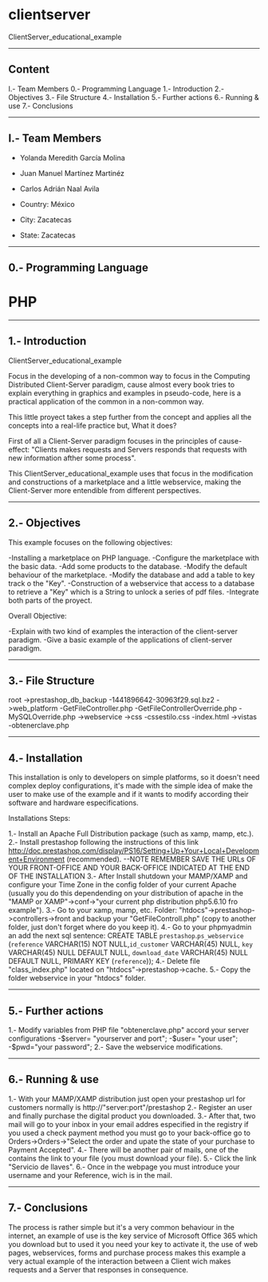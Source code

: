 # clientserver
ClientServer_educational_example

--------------------
Content
--------------------
I.- Team Members
0.- Programming Language 
1.- Introduction
2.- Objectives
3.- File Structure
4.- Installation
5.- Further actions
6.- Running & use
7.- Conclusions

--------------------
I.- Team Members
--------------------

- Yolanda Meredith García Molina
- Juan Manuel Martínez Martinéz
- Carlos Adrián Naal Avila

- Country: México
- City: Zacatecas
- State: Zacatecas

--------------------
0.- Programming Language
--------------------

# PHP

--------------------
1.- Introduction
--------------------

ClientServer_educational_example

Focus in the developing of a non-common way to focus in the Computing Distributed Client-Server paradigm, cause almost every book tries to explain everything in graphics and examples in pseudo-code, here is a practical application of the common in a non-common way.

This little proyect takes a step further from the concept and applies all the concepts into a real-life practice but, What it does?

First of all a Client-Server paradigm focuses in the principles of cause-effect: "Clients makes requests and Servers responds that requests with new information afther some process".

This ClientServer_educational_example uses that focus in the modification and constructions of a marketplace and a little webservice, making the Client-Server more entendible from different perspectives.

--------------------
2.- Objectives
--------------------

This example focuses on the following objectives:

-Installing a marketplace on PHP language.
-Configure the marketplace with the basic data.
-Add some products to the database.
-Modify the default behaviour of the marketplace.
-Modify the database and add a table to key track o the "Key".
-Construction of a webservice that access to a database to retrieve a "Key" which is a String to unlock a series of pdf files.
-Integrate both parts of the proyect.

Overall Objective:

-Explain with two kind of examples the interaction of the client-server paradigm.
-Give a basic example of the applications of client-server paradigm.

--------------------
3.- File Structure
--------------------

root
->prestashop_db_backup
	-1441896642-30963f29.sql.bz2
->web_platform
	-GetFileController.php
	-GetFileControllerOverride.php
	-MySQLOverride.php
->webservice
	->css
		-cssestilo.css
	-index.html
	->vistas
		-obtenerclave.php

--------------------
4.- Installation
--------------------

This installation is only to developers on simple platforms, so it doesn't need complex deploy configurations, it's made with the simple idea of make the user to make use of the example and if it wants to modify according their software and hardware especifications.

Installations Steps:

1.- Install an Apache Full Distribution package (such as xamp, mamp, etc.).
2.- Install prestashop following the instructions of this link http://doc.prestashop.com/display/PS16/Setting+Up+Your+Local+Development+Environment (recommended). --NOTE REMEMBER SAVE THE URLs OF YOUR FRONT-OFFICE AND YOUR BACK-OFFICE INDICATED AT THE END OF THE INSTALLATION
3.- After Install shutdown your MAMP/XAMP and configure your Time Zone in the config folder of your current Apache (usually you do this dependending on your distribution of apache in the "MAMP or XAMP"->conf->"your current php distribution php5.6.10 fro example").
3.- Go to your xamp, mamp, etc. Folder: "htdocs"->prestashop->controllers->front and backup your "GetFileControll.php" (copy to another folder, just don't forget where do you keep it).
4.- Go to your phpmyadmin an add the next sql sentence: CREATE TABLE `prestashop`.`ps_webservice` (`reference` VARCHAR(15) NOT NULL,`id_customer` VARCHAR(45) NULL, `key` VARCHAR(45) NULL DEFAULT NULL, `download_date` VARCHAR(45) NULL DEFAULT NULL, PRIMARY KEY (`reference`));
4.- Delete file "class_index.php" located on "htdocs"->prestashop->cache.
5.- Copy the folder webservice in your "htdocs" folder.

--------------------
5.- Further actions
--------------------

1.- Modify variables from PHP file "obtenerclave.php" accord your server configurations
	-$server= "yourserver and port";
	-$user= "your user";
	-$pwd="your password";
2.- Save the webservice modifications.

--------------------
6.- Running & use
--------------------

1.- With your MAMP/XAMP distribution just open your prestashop url for customers normally is http://"server:port"/prestashop
2.- Register an user and finally purchase the digital product you downloaded.
3.- After that, two mail will go to your inbox in your email addres especified in the registry if you used a check payment method you must go to your back-office go to Orders->Orders->"Select the order and upate the state of your purchase to Payment Accepted".
4.- There will be another pair of mails, one of the contains the link to your file (you must download your file).
5.- Click the link "Servicio de llaves".
6.- Once in the webpage you must introduce your username and your Reference, wich is in the mail.

--------------------
7.- Conclusions
--------------------

The process is rather simple but it's a very common behaviour in the internet, an example of use is the key service of Microsoft Office 365 which you download but to used it you need your key to activate it, the use of web pages, webservices, forms and purchase process makes this example a very actual example of the interaction between a Client wich makes requests and a Server that responses in consequence.

